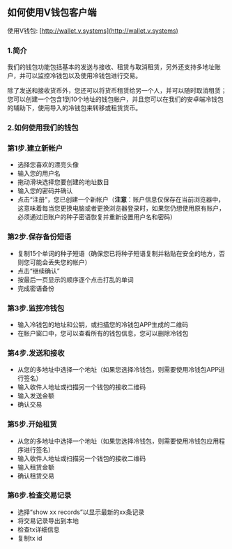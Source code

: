 
如何使用V钱包客户端
---
使用V钱包: [http://wallet.v.systems](http://wallet.v.systems)
### 1.简介
我们的钱包功能包括基本的发送与接收、租赁与取消租赁，另外还支持多地址账户，并可以监控冷钱包以及使用冷钱包进行交易。

除了发送和接收货币外，您还可以将货币租赁给另一个人，并可以随时取消租赁；您可以创建一个包含1到10个地址的钱包帐户，并且您可以在我们的安卓端冷钱包的辅助下，使用导入的冷钱包来转移或租赁货币。

### 2.如何使用我们的钱包

###   第1步.建立新帐户
- 选择您喜欢的漂亮头像
- 输入您的用户名
- 拖动滑块选择您要创建的地址数目
- 输入您的密码并确认
- 点击“注册”，您已创建一个新帐户（**注意**：账户信息仅保存在当前浏览器中，这意味着每当您更换电脑或者更换浏览器登录时，如果您仍想使用原有账户，必须通过旧账户的种子密语恢复并重新设置用户名和密码）


### 第2步.保存备份短语
- 复制15个单词的种子短语（确保您已将种子短语复制并粘贴在安全的地方，否则您可能会丢失您的帐户）
- 点击“继续确认”
- 按最后一页显示的顺序逐个点击打乱的单词
- 完成密语备份


### 第3步.监控冷钱包
- 输入冷钱包的地址和公钥，或扫描您的冷钱包APP生成的二维码
- 在帐户窗口中，您可以查看所有的钱包信息，您可以删除冷钱包


### 第4步.发送和接收
- 从您的多地址中选择一个地址（如果您选择冷钱包，则需要使用冷钱包APP进行签名）
- 输入收件人地址或扫描另一个钱包的接收二维码
- 输入发送金额
- 确认交易


### 第5步.开始租赁
- 从您的多地址中选择一个地址（如果您选择冷钱包，则需要使用冷钱包应用程序进行签名）
- 输入收件人地址或扫描另一个钱包的接收二维码
- 输入租赁金额
- 确认租赁交易


### 第6步.检查交易记录
- 选择“show xx records”以显示最新的xx条记录
- 将交易记录导出到本地
- 检查tx详细信息
- 复制tx id
